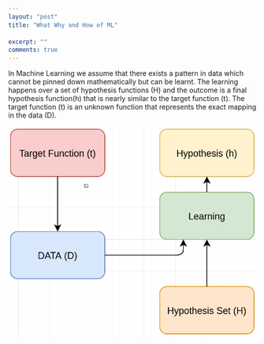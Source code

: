 ```yaml
---
layout: "post"
title: "What Why and How of ML"

excerpt: ""
comments: true
---
```

In Machine Learning we assume that there exists a pattern in data which cannot be pinned down mathematically but can be learnt.
The learning happens over a set of hypothesis functions (H) and the outcome is a final hypothesis function(h) that is nearly similar
to the target function (t). The target function (t) is an unknown function that represents the exact mapping in the data (D).


<div class="fig figcenter fighighlight">
  <img src="/images/wwhml/1.png">
</div>

